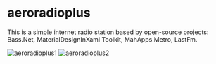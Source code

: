 # aeroradioplus
This is a simple internet radio station based by open-source projects:
 Bass.Net,
 MaterialDesignInXaml Toolkit,
 MahApps.Metro, LastFm.
 
![aeroradioplus1](https://cloud.githubusercontent.com/assets/25839218/23648658/45a40466-0324-11e7-9b20-1f35b63222eb.JPG)
![aeroradioplus2](https://cloud.githubusercontent.com/assets/25839218/23648657/45a37dca-0324-11e7-93c0-f264aff8063a.JPG)
